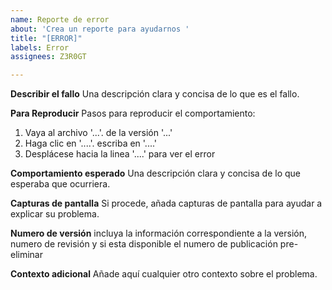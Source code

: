 ```yaml
---
name: Reporte de error
about: 'Crea un reporte para ayudarnos '
title: "[ERROR]"
labels: Error
assignees: Z3R0GT

---
```


**Describir el fallo**
 Una descripción clara y concisa de lo que es el fallo.

**Para Reproducir** 
Pasos para reproducir el comportamiento: 
1. Vaya al archivo '...'. de la versión '...' 
2. Haga clic en '....'. escriba en '....'
3. Desplácese hacia la linea '....' para ver el error

**Comportamiento esperado** 
Una descripción clara y concisa de lo que esperaba que ocurriera.

**Capturas de pantalla**
 Si procede, añada capturas de pantalla para ayudar a explicar su problema.

**Numero de versión**
incluya la información correspondiente a la versión, numero de revisión y si esta disponible el numero de publicación pre-eliminar

**Contexto adicional** 
Añade aquí cualquier otro contexto sobre el problema.
